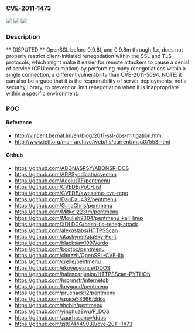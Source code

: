 ### [CVE-2011-1473](https://cve.mitre.org/cgi-bin/cvename.cgi?name=CVE-2011-1473)
![](https://img.shields.io/static/v1?label=Product&message=n%2Fa&color=blue)
![](https://img.shields.io/static/v1?label=Version&message=n%2Fa&color=blue)
![](https://img.shields.io/static/v1?label=Vulnerability&message=n%2Fa&color=brighgreen)

### Description

** DISPUTED ** OpenSSL before 0.9.8l, and 0.9.8m through 1.x, does not properly restrict client-initiated renegotiation within the SSL and TLS protocols, which might make it easier for remote attackers to cause a denial of service (CPU consumption) by performing many renegotiations within a single connection, a different vulnerability than CVE-2011-5094.  NOTE: it can also be argued that it is the responsibility of server deployments, not a security library, to prevent or limit renegotiation when it is inappropriate within a specific environment.

### POC

#### Reference
- http://vincent.bernat.im/en/blog/2011-ssl-dos-mitigation.html
- http://www.ietf.org/mail-archive/web/tls/current/msg07553.html

#### Github
- https://github.com/ABONASRSY/ABONSR-DOS
- https://github.com/ARPSyndicate/cvemon
- https://github.com/AeolusTF/pentmenu
- https://github.com/CVEDB/PoC-List
- https://github.com/CVEDB/awesome-cve-repo
- https://github.com/DauDau432/pentmenu
- https://github.com/GinjaChris/pentmenu
- https://github.com/Mitko1223tm/pentmenu
- https://github.com/Moulish2004/pentmenu_kali_linux_
- https://github.com/XDLDCG/bash-tls-reneg-attack
- https://github.com/alexoslabs/HTTPSScan
- https://github.com/ataskynet/ataSky-Pent
- https://github.com/blacksaw1997/erdo
- https://github.com/bootpc/pentmenu
- https://github.com/chnzzh/OpenSSL-CVE-lib
- https://github.com/crelle/pentmenu
- https://github.com/ekovegeance/DDOS
- https://github.com/halencarjunior/HTTPSScan-PYTHON
- https://github.com/hrbrmstr/internetdb
- https://github.com/keygood/pentmenu
- https://github.com/pruehack12/pentmenu
- https://github.com/space58666/ddos
- https://github.com/thcbin/pentmenu
- https://github.com/yinghua8wu/P_DOS
- https://github.com/zaurhasanov/ddos
- https://github.com/zjt674449039/cve-2011-1473

